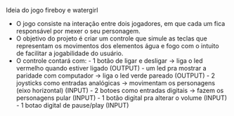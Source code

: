 Ideia do jogo fireboy e watergirl

- O jogo consiste na interação entre dois jogadores, em que cada um fica responsável por mexer o seu personagem.
- O objetivo do projeto é criar um controle que simule as teclas que representam os movimentos dos elementos água e fogo com o intuito de facilitar a jogabilidade do usuário.
- O controle contará com:
      - 1 botão de ligar e desligar -> liga o led vermelho quando estiver ligado (OUTPUT)
      - um led pra mostrar a paridade com computador -> liga o led verde pareado (OUTPUT)
      - 2 joysticks como entradas analógicas -> movimentam os personagens (eixo horizontal) (INPUT)
      - 2 botoes como entradas digitais -> fazem os personagens pular (INPUT)
      - 1 botão digital pra alterar o volume (INPUT)
      - 1 botao digital de pause/play (INPUT)

